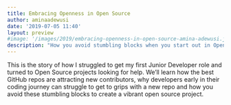 ```yaml
---
title: Embracing Openness in Open Source
author: aminaadewusi
date: '2019-07-05 11:40'
layout: preview
#image: '/images/2019/embracing-openness-in-open-source-amina-adewusi.jpg'
description: "How you avoid stumbling blocks when you start out in Open Source projects"
---
```


This is the story of how I struggled to get my first Junior Developer role and turned to Open Source projects looking for help. We’ll learn how the best GitHub repos are attracting new contributors, why developers early in their coding journey can struggle to get to grips with a new repo and how you avoid these stumbling blocks to create a vibrant open source project.
